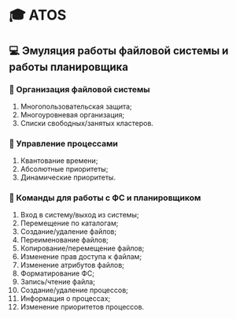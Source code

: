 # :mortar_board: ATOS

## :computer: Эмуляция работы файловой системы и работы планировщика

### :file_folder: Организация файловой системы

1. Многопользовательская защита;
2. Многоуровневая организация;
3. Списки свободных/занятых кластеров.

### :runner: Управление процессами

1. Квантование времени;
2. Абсолютные приоритеты;
3. Динамические приоритеты.

### :memo: Команды для работы с ФС и планировщиком

1. Вход в систему/выход из системы;
2. Перемещение по каталогам;
3. Создание/удаление файлов;
4. Переименование файлов;
5. Копирование/перемещение файлов;
6. Изменение прав доступа к файлам;
7. Изменение атрибутов файлов;
8. Форматирование ФС;
9. Запись/чтение файла;
10. Создание/удаление процессов;
11. Информация о процессах;
12. Изменение приоритетов процессов.
